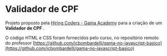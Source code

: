 # Validador de CPF

Projeto proposto pela [Hiring Coders - Gama Academy](https://app.gama.academy/jornada/1dbfa554-9378-4613-b119-95708f42d164/) para a criação de um **Validador de CPF** .

O código HTML e CSS foram fornecidos pelo curso, no repositório remoto do professor [https://github.com/jcbombardelli/gama-no-javascript-basico](https://github.com/jcbombardelli/gama-no-javascript-basico)
